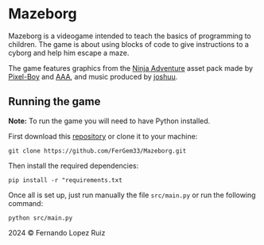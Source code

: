 # Mazeborg

Mazeborg is a videogame intended to teach the basics of programming to children.
The game is about using blocks of code to give instructions to a cyborg and help him escape a maze.


The game features graphics from the [Ninja Adventure](https://pixel-boy.itch.io/ninja-adventure-asset-pack) asset pack made by [Pixel-Boy](https://twitter.com/2Pblog1) and [AAA](https://www.instagram.com/challenger.aaa/?hl=fr), and music produced by [joshuu](https://joshuuu.itch.io/short-loopable-background-music).

## Running the game

**Note:** To run the game you will need to have Python installed.

First download this [repository](https://github.com/FerGem33/Mazeborg/archive/refs/heads/main.zip) or clone it to your machine:

`git clone https://github.com/FerGem33/Mazeborg.git`

Then install the required dependencies:

`pip install -r "requirements.txt`

Once all is set up, just run manually the file `src/main.py` or run the following command:

`python src/main.py`

2024 © Fernando Lopez Ruiz